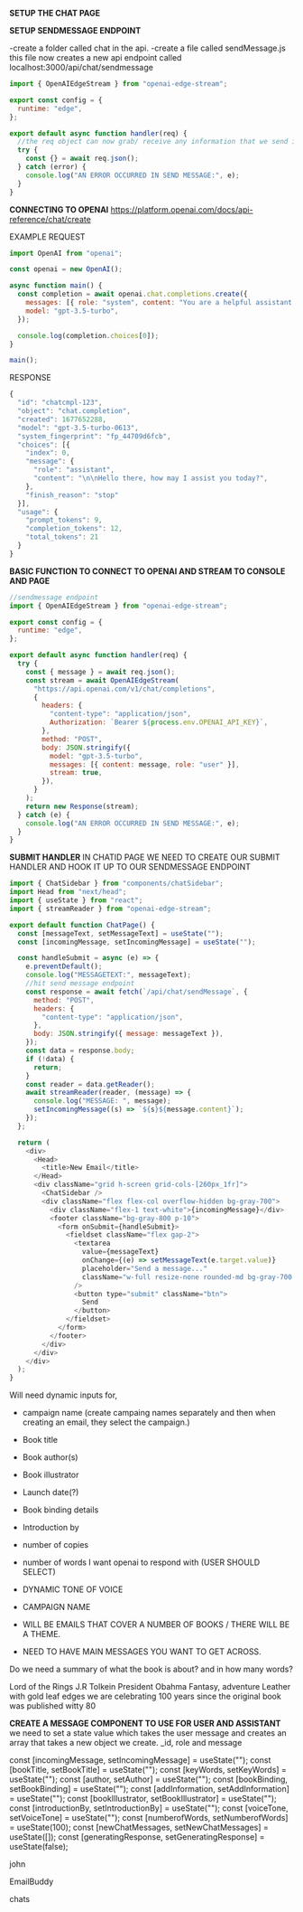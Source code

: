 **SETUP THE CHAT PAGE**

**SETUP SENDMESSAGE ENDPOINT**

-create a folder called chat in the api.
-create a file called sendMessage.js
this file now creates a new api endpoint called localhost:3000/api/chat/sendmessage

```js
import { OpenAIEdgeStream } from "openai-edge-stream";

export const config = {
  runtime: "edge",
};

export default async function handler(req) {
  //the req object can now grab/ receive any information that we send it.
  try {
    const {} = await req.json();
  } catch (error) {
    console.log("AN ERROR OCCURRED IN SEND MESSAGE:", e);
  }
}
```

**CONNECTING TO OPENAI**
https://platform.openai.com/docs/api-reference/chat/create

EXAMPLE REQUEST

```js
import OpenAI from "openai";

const openai = new OpenAI();

async function main() {
  const completion = await openai.chat.completions.create({
    messages: [{ role: "system", content: "You are a helpful assistant." }],
    model: "gpt-3.5-turbo",
  });

  console.log(completion.choices[0]);
}

main();
```

RESPONSE

```js
{
  "id": "chatcmpl-123",
  "object": "chat.completion",
  "created": 1677652288,
  "model": "gpt-3.5-turbo-0613",
  "system_fingerprint": "fp_44709d6fcb",
  "choices": [{
    "index": 0,
    "message": {
      "role": "assistant",
      "content": "\n\nHello there, how may I assist you today?",
    },
    "finish_reason": "stop"
  }],
  "usage": {
    "prompt_tokens": 9,
    "completion_tokens": 12,
    "total_tokens": 21
  }
}

```

**BASIC FUNCTION TO CONNECT TO OPENAI AND STREAM TO CONSOLE AND PAGE**

```js
//sendmessage endpoint
import { OpenAIEdgeStream } from "openai-edge-stream";

export const config = {
  runtime: "edge",
};

export default async function handler(req) {
  try {
    const { message } = await req.json();
    const stream = await OpenAIEdgeStream(
      "https://api.openai.com/v1/chat/completions",
      {
        headers: {
          "content-type": "application/json",
          Authorization: `Bearer ${process.env.OPENAI_API_KEY}`,
        },
        method: "POST",
        body: JSON.stringify({
          model: "gpt-3.5-turbo",
          messages: [{ content: message, role: "user" }],
          stream: true,
        }),
      }
    );
    return new Response(stream);
  } catch (e) {
    console.log("AN ERROR OCCURRED IN SEND MESSAGE:", e);
  }
}
```

**SUBMIT HANDLER**
IN CHATID PAGE WE NEED TO CREATE OUR SUBMIT HANDLER AND HOOK IT UP TO OUR SENDMESSAGE ENDPOINT

```js
import { ChatSidebar } from "components/chatSidebar";
import Head from "next/head";
import { useState } from "react";
import { streamReader } from "openai-edge-stream";

export default function ChatPage() {
  const [messageText, setMessageText] = useState("");
  const [incomingMessage, setIncomingMessage] = useState("");

  const handleSubmit = async (e) => {
    e.preventDefault();
    console.log("MESSAGETEXT:", messageText);
    //hit send message endpoint
    const response = await fetch(`/api/chat/sendMessage`, {
      method: "POST",
      headers: {
        "content-type": "application/json",
      },
      body: JSON.stringify({ message: messageText }),
    });
    const data = response.body;
    if (!data) {
      return;
    }
    const reader = data.getReader();
    await streamReader(reader, (message) => {
      console.log("MESSAGE: ", message);
      setIncomingMessage((s) => `${s}${message.content}`);
    });
  };

  return (
    <div>
      <Head>
        <title>New Email</title>
      </Head>
      <div className="grid h-screen grid-cols-[260px_1fr]">
        <ChatSidebar />
        <div className="flex flex-col overflow-hidden bg-gray-700">
          <div className="flex-1 text-white">{incomingMessage}</div>
          <footer className="bg-gray-800 p-10">
            <form onSubmit={handleSubmit}>
              <fieldset className="flex gap-2">
                <textarea
                  value={messageText}
                  onChange={(e) => setMessageText(e.target.value)}
                  placeholder="Send a message..."
                  className="w-full resize-none rounded-md bg-gray-700 p-2 text-white focus:border-emerald-500 focus:bg-gray-600 focus:outline focus:outline-emerald-500"
                />
                <button type="submit" className="btn">
                  Send
                </button>
              </fieldset>
            </form>
          </footer>
        </div>
      </div>
    </div>
  );
}
```

Will need dynamic inputs for,

- campaign name (create campaing names separately and then when creating an email, they select the campaign.)
- Book title
- Book author(s)
- Book illustrator
- Launch date(?)
- Book binding details
- Introduction by
- number of copies
- number of words I want openai to respond with (USER SHOULD SELECT)
- DYNAMIC TONE OF VOICE
- CAMPAIGN NAME

- WILL BE EMAILS THAT COVER A NUMBER OF BOOKS / THERE WILL BE A THEME.
- NEED TO HAVE MAIN MESSAGES YOU WANT TO GET ACROSS.

Do we need a summary of what the book is about? and in how many words?

Lord of the Rings
J.R Tolkein
President Obahma
Fantasy, adventure
Leather with gold leaf edges
we are celebrating 100 years since the original book was published
witty
80

**CREATE A MESSAGE COMPONENT TO USE FOR USER AND ASSISTANT**
we need to set a state value which takes the user message and creates an array that takes a new object we create. \_id, role and message

const [incomingMessage, setIncomingMessage] = useState("");
const [bookTitle, setBookTitle] = useState("");
const [keyWords, setKeyWords] = useState("");
const [author, setAuthor] = useState("");
const [bookBinding, setBookBinding] = useState("");
const [addInformation, setAddInformation] = useState("");
const [bookIllustrator, setBookIllustrator] = useState("");
const [introductionBy, setIntroductionBy] = useState("");
const [voiceTone, setVoiceTone] = useState("");
const [numberofWords, setNumberofWords] = useState(100);
const [newChatMessages, setNewChatMessages] = useState([]);
const [generatingResponse, setGeneratingResponse] = useState(false);

john

EmailBuddy

chats
